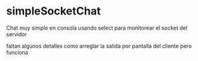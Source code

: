 # simpleSocketChat

Chat muy simple en consola usando  select para monitorear el socket del servidor

faltan algunos detalles como arreglar la salida por pantalla del cliente  pero funciona
